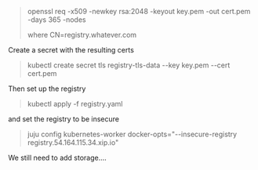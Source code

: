 
> openssl req -x509 -newkey rsa:2048 -keyout key.pem -out cert.pem -days 365 -nodes
>
> where CN=registry.whatever.com

Create a secret with the resulting certs

> kubectl create secret tls registry-tls-data --key key.pem --cert cert.pem

Then set up the registry

>kubectl apply -f registry.yaml

and set the registry to be insecure

> juju config kubernetes-worker docker-opts="--insecure-registry registry.54.164.115.34.xip.io"

We still need to add storage....

